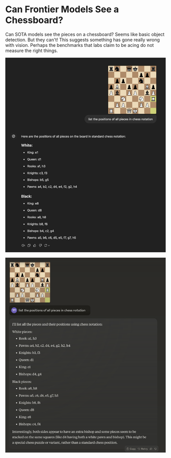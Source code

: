 
<style>

img {
	width: 850px;
}

</style>

# Can Frontier Models See a Chessboard?

Can SOTA models see the pieces on a chessboard? Seems like basic object detection. But they can't! This suggests something has gone really wrong with vision. Perhaps the benchmarks that labs claim to be acing do not measure the right things.

![](img/openai_chess.png)

![](img/anthropic_chess.png)
